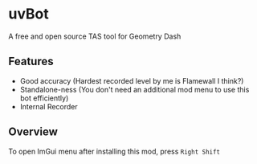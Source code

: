 # uvBot
A free and open source TAS tool for Geometry Dash

## Features
- Good accuracy (Hardest recorded level by me is Flamewall I think?)
- Standalone-ness (You don't need an additional mod menu to use this bot efficiently)
- Internal Recorder

## Overview
To open ImGui menu after installing this mod, press `Right Shift`